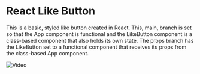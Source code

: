 # React Like Button

This is a basic, styled like button created in React.
This, main, branch is set so that the App component is functional and the LikeButton component is a class-based component that also holds its own state. The props branch has the LikeButton set to a functional component that receives its props from the class-based App component.

![Video](https://j.gifs.com/YWgZ7W.gif)